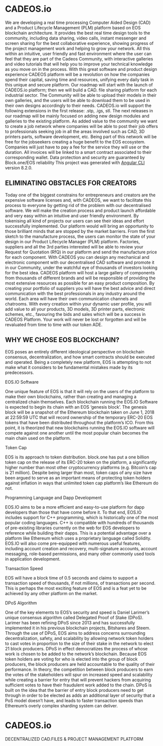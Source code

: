 
# CADEOS.io

We are developing a real time processing Computer Aided Design (CAD) and a Product Lifecycle Management (PLM) platform based on EOS blockchain architecture. It provides the best real time design tools to the community, including data sharing, video calls, instant messenger and screen sharing for the best collaborative experience, showing progress of the project management work and helping to grow your network. 
All this within an intuitive, user friendly and fast environment where the user can feel that they are part of the Cadeos Community, with interactive galleries and video tutorials that will help you to improve your technical knowledge as you move on in the process.
With this great software and product design experience CADEOS platform will be a revolution on how the companies spend their capital, saving time and resources, unifying every daily task in this unique and secure platform.
Our roadmap will start with the launch of CADEOS.io platform; then we will build a CAD. file sharing platform for each industrial sector. The Community will be able to upload their models in their own galleries, and the users will be able to download them to be used in their own designs accordingly to their needs.
CADEOS.io will support the following extensions in the first release: .stp, .igs, stl.
The next releases in our roadmap will be mainly focused on adding new design modules and galleries to the existing platform.
As added value to the community we want to create a job network where companies will be able to post their job offers to professionals seeking job in all the areas involved such as CAD, 3D printers parts, software development, etc. Being part of this network will be free for the jobseekers creating a huge benefit to the EOS ecosystem.
Companies will just have to pay a fee for the service they will use or the duration. All invoices will be linked to a smart contract associated to their corresponding wallet. Data protection and security are guaranteed by Block.one/EOS reliability
This project was generated with [Angular CLI](https://github.com/angular/angular-cli) version 8.2.0.

## ELIMINATING OBSTACLES FOR CREATORS

Today one of the biggest constrains for entrepreneurs and creators are the expensive software licenses and, with CADEOS, we want to facilitate this process to everyone by getting rid of the problem with our decentralised software. We will make the creation process and product launch affordable and very easy within an intuitive and user friendly environment.
By tokenising all kind of projects our users can see their ideas and effort successfully implemented. Our platform would will bring an opportunity to those brilliant minds that are stopped by the market barriers.
From the first sketch to the manufacture process, the users can monitor the state of your design in our Product Lifecycle Manager (PLM) platform. Factories, suppliers and all the 3rd parties interested will be able to review your Request for Quotation (RfQ) in our platform and send the manufacture price for each component.
With CADEOS you can design any mechanical and electronic component with our decentralised CAD software and promote it in our Community, under the watchful eye of thousands of investors looking for the best idea.
CADEOS platform will host a large gallery of components from thousands of different brands and will be responsible of providing the most extensive resources as possible for an easy product composition.
By creating your portfolio of suppliers you will have the best advice and direct communication with the best professionals in any industry around the world. Each area will have their own communication channels and chatrooms.
With every creation within your dynamic user profile, you will add value to all your products, 3D models, 3D printer parts, electronic schemes, etc., favouring the bids and sales which will be a success in CADEOS Platform. Your work will never be lost or forgotten and will be revaluated from time to time with our token ADE.


## WHY WE CHOSE EOS BLOCKCHAIN?

EOS poses an entirely different ideological perspective on blockchain consensus, decentralization, and how smart contracts should be executed and operated. Being a completely new platform, EOS is attempting to not make what it considers to be fundamental mistakes made by its predecessors.

EOS.IO Software

One unique feature of EOS is that it will rely on the users of the platform to make their own blockchains, rather than creating and managing a centralized chain themselves. Each blockchain running the EOS.IO Software is expected to begin its chain with an EOS ‘genesis block’. The genesis block will be a snapshot of the Ethereum blockchain taken on June 1, 2018 at 22:59:59 UTC that will record ownership of the temporary ERC-20 EOS tokens that have been distributed throughout the platform’s ICO. From this point, it is theorized that new blockchains running the EOS.IO software will compete against one another until the most popular chain becomes the main chain used on the platform.

Token Cap

EOS is its approach to token distribution. block.one has put a one billion token cap on the release of its ERC-20 token on the platform, a significantly higher number than most other cryptocurrency platforms (e.g. Bitcoin’s cap is 21 million).
Despite being larger than most, token caps of any size have been argued to serve as an important means of protecting token holders against inflation in ways that unlimited token cap platform’s like Ethereum do not.

Programming Language and Dapp Development

EOS.IO aims to be a more efficient and easy-to-use platform for dapp developers than those that have come before it. To that end, EOS.IO includes support for C++ programming, which is historically one of the most popular coding languages. C++ is compatible with hundreds of thousands of pre-existing libraries currently on the web for EOS developers to reference while building their dapps. This is a potential advantage over a platform like Ethereum which uses a proprietary language called Solidity.
EOS.IO will also come pre-equipped with numerous useful features, including account creation and recovery, multi-signature accounts, account messaging, role-based permissions, and many other commonly used tools in application development.

Transaction Speed

EOS will have a block time of 0.5 seconds and claims to support a transaction speed of thousands, if not millions, of transactions per second. This is perhaps the most exciting feature of EOS and is a feat yet to be achieved by any other platform on the market.

DPoS Algorithm

One of the key elements to EOS’s security and speed is Daniel Larimer’s unique consensus algorithm called Delegated Proof of Stake (DPoS). Larimer has been refining DPoS since 2013 and has successfully implemented it in his previous blockchain projects, Bitshares and Steem.
Through the use of DPoS, EOS aims to address concerns surrounding decentralization, safety, and scalability by allowing network token holders to cast votes in proportion to the size of their stake in the network to elect 21 block producers. DPoS in effect democratizes the process of whose work is chosen to be added to the network’s blockchain.
Because EOS token holders are voting for who is elected into the group of block producers, the block producers are held accountable to the quality of their performance. In theory, the competition between block producers to earn the votes of the stakeholders will spur on increased speed and scalability while creating a barrier for entry that will prevent hackers from acquiring sufficient votes to have their fraudulent work added to the chain.
DPoS is built on the idea that the barrier of entry block producers need to get through in order to be elected as adds an additional layer of security that a PoS model doesn’t have, and leads to faster transaction speeds than Ethereum’s overly complex sharding system can deliver.


# CADEOS.io
DECENTRALIZED CAD.FILES & PROJECT MANAGEMENT PLATFORM
